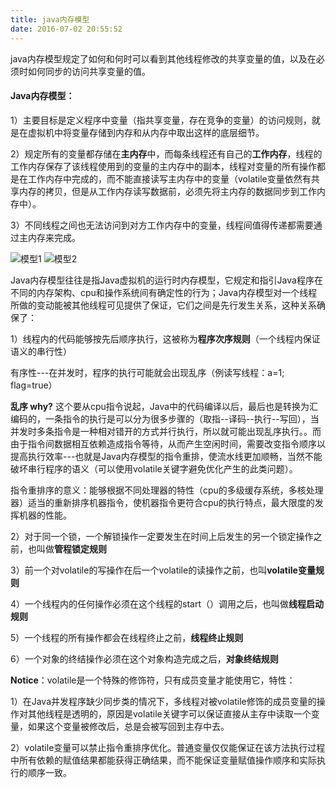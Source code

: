 ```yaml
---
title: java内存模型
date: 2016-07-02 20:55:52
---
```

java内存模型规定了如何和何时可以看到其他线程修改的共享变量的值，以及在必须时如何同步的访问共享变量的值。

#### Java内存模型：

1）主要目标是定义程序中变量（指共享变量，存在竞争的变量）的访问规则，就是在虚拟机中将变量存储到内存和从内存中取出这样的底层细节。

2）规定所有的变量都存储在**主内存**中，而每条线程还有自己的**工作内存**，线程的工作内存保存了该线程使用到的变量的主内存中的副本，线程对变量的所有操作都是在工作内存中完成的，而不能直接读写主内存中的变量（volatile变量依然有共享内存的拷贝，但是从工作内存读写数据前，必须先将主内存的数据同步到工作内存中）。

3）不同线程之间也无法访问到对方工作内存中的变量，线程间值得传递都需要通过主内存来完成。

![模型1](/images/figures/2016-07-02-01.png)
![模型2](/images/figures/2016-07-02-02.png)

Java内存模型往往是指Java虚拟机的运行时内存模型，它规定和指引Java程序在不同的内存架构、cpu和操作系统间有确定性的行为；Java内存模型对一个线程所做的变动能被其他线程可见提供了保证，它们之间是先行发生关系，这种关系确保了：

1）线程内的代码能够按先后顺序执行，这被称为**程序次序规则**（一个线程内保证语义的串行性）

有序性---在并发时，程序的执行可能就会出现乱序（例读写线程：a=1; flag=true）

**乱序 why?** 这个要从cpu指令说起，Java中的代码编译以后，最后也是转换为汇编码的，一条指令的执行是可以分为很多步骤的（取指--译码--执行--写回），当并发时多条指令是一种相对错开的方式并行执行，所以就可能出现乱序执行。。而由于指令间数据相互依赖造成指令等待，从而产生空闲时间，需要改变指令顺序以提高执行效率---也就是Java内存模型的指令重排，使流水线更加顺畅，当然不能破坏串行程序的语义（可以使用volatile关键字避免优化产生的此类问题）。

指令重排序的意义：能够根据不同处理器的特性（cpu的多级缓存系统，多核处理器）适当的重新排序机器指令，使机器指令更符合cpu的执行特点，最大限度的发挥机器的性能。

2）对于同一个锁，一个解锁操作一定要发生在时间上后发生的另一个锁定操作之前，也叫做**管程锁定规则**

3）前一个对volatile的写操作在后一个volatile的读操作之前，也叫**volatile变量规则**

4）一个线程内的任何操作必须在这个线程的start（）调用之后，也叫做**线程启动规则**

5）一个线程的所有操作都会在线程终止之前，**线程终止规则**

6）一个对象的终结操作必须在这个对象构造完成之后，**对象终结规则**

**Notice**：volatile是一个特殊的修饰符，只有成员变量才能使用它，特性：

1）在Java并发程序缺少同步类的情况下，多线程对被volatile修饰的成员变量的操作对其他线程是透明的，原因是volatile关键字可以保证直接从主存中读取一个变量，如果这个变量被修改后，总是会被写回到主存中去。

2）volatile变量可以禁止指令重排序优化。普通变量仅仅能保证在该方法执行过程中所有依赖的赋值结果都能获得正确结果，而不能保证变量赋值操作顺序和实际执行的顺序一致。